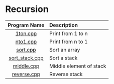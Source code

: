 # Recursion

|           Program Name           | Description             |
| :------------------------------: | :---------------------- |
|       [1ton.cpp](1ton.cpp)       | Print from 1 to n       |
|       [nto1.cpp](nto1.cpp)       | Print from n to 1       |
|       [sort.cpp](sort.cpp)       | Sort an array           |
| [sort_stack.cpp](sort_stack.cpp) | Sort a stack            |
|     [middle.cpp](middle.cpp)     | Middle element of stack |
|    [reverse.cpp](reverse.cpp)    | Reverse stack           |
